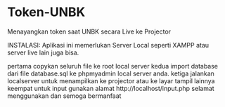 # Token-UNBK
Menayangkan token saat UNBK secara Live ke Projector

INSTALASI:
Aplikasi ini memerlukan Server Local seperti XAMPP atau server live lain juga bisa.

pertama copykan seluruh file ke root local server
kedua import database dari file database.sql ke phpmyadmin local server anda.
ketiga jalankan localserver untuk menampilkan ke projector atau ke layar tampil lainnya
keempat untuk input gunakan alamat http://localhost/input.php
selamat menggunakan dan semoga bermanfaat
